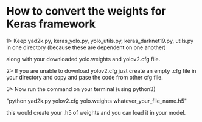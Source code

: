 
# How to convert the weights for Keras framework

1> Keep yad2k.py, keras_yolo.py, yolo_utils.py, keras_darknet19.py, utils.py in one directory (because these are dependent on one another)

along with your downloaded yolo.weights and yolov2.cfg file.

2> If you are unable to download yolov2.cfg just create an empty .cfg file in your directory and copy and pase the code from other cfg file.

3> Now run the command on your terminal (using python3)

"python yad2k.py yolov2.cfg yolo.weights whatever_your_file_name.h5"
  
this would create your .h5 of weights and you can load it in your model.
